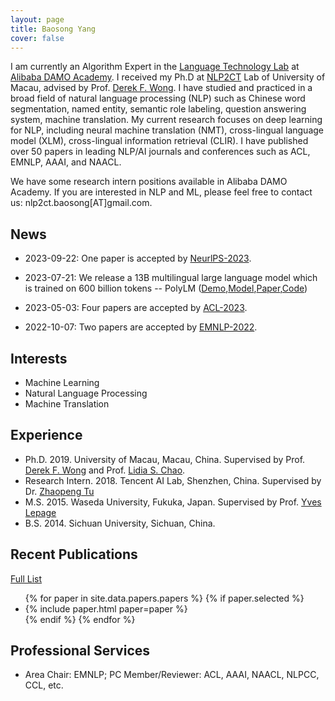 ```yaml
---
layout: page
title: Baosong Yang
cover: false
---
```

I am currently an Algorithm Expert in the [Language Technology Lab](https://damo.alibaba.com/labs/language-technology?lang=en) at [Alibaba DAMO Academy](https://damo.alibaba.com). I received my Ph.D at [NLP2CT](http://nlp2ct.cis.umac.mo/) Lab of University of Macau, advised by Prof. [Derek F. Wong](https://www.fst.um.edu.mo/en/staff/fstfw.html). I have studied and practiced in a broad field of natural language processing (NLP) such as Chinese word segmentation, named entity, semantic role labeling, question answering system, machine translation. My current research focuses on deep learning for NLP, including neural machine translation (NMT),  cross-lingual language model (XLM), cross-lingual information retrieval (CLIR). I have published over 50 papers in leading NLP/AI journals and conferences such as ACL, EMNLP, AAAI, and NAACL.

We have some research intern positions available in Alibaba DAMO Academy. If you are interested in NLP and ML, please feel free to contact us: nlp2ct.baosong[AT]gmail.com.

## News

* 2023-09-22: One paper is accepted by [NeurlPS-2023](https://nips.cc/). 

* 2023-07-21: We release a 13B multilingual large language model which is trained on 600 billion tokens -- PolyLM ([Demo](https://modelscope.cn/studios/damo/demo-polylm-multialpaca-13b/summary),[Model](https://modelscope.cn/models/damo/nlp_polylm_13b_text_generation/summary),[Paper](https://browse.arxiv.org/pdf/2307.06018.pdf),[Code](https://github.com/modelscope/swift/tree/main/examples/pytorch/llm))

* 2023-05-03: Four papers are accepted by [ACL-2023](https://2023.aclweb.org/).

* 2022-10-07: Two papers are accepted by [EMNLP-2022](https://2022.emnlp.org/).

## Interests
* Machine Learning
* Natural Language Processing
* Machine Translation

## Experience
* Ph.D. 2019. University of Macau, Macau, China.
  Supervised by Prof. [Derek F. Wong](https://www.fst.um.edu.mo/en/staff/fstfw.html) and Prof. [Lidia S. Chao](https://www.fst.um.edu.mo/en/staff/cds/lidiasc.html).
* Research Intern. 2018. Tencent AI Lab, Shenzhen, China.
  Supervised by Dr. [Zhaopeng Tu](http://zptu.net/)  
* M.S. 2015. Waseda University, Fukuka, Japan.
  Supervised by Prof. [Yves Lepage](https://www.waseda.jp/fsci/gips/other-en/2015/09/08/2164/)
* B.S. 2014. Sichuan University, Sichuan, China.

## Recent Publications
[Full List](/publications/)
<ul>
{% for paper in site.data.papers.papers %}
  {% if paper.selected %}
  <li>
  {% include paper.html paper=paper %}
  </li>
  {% endif %}
{% endfor %}
</ul>

## Professional Services
* Area Chair: EMNLP; PC Member/Reviewer: ACL, AAAI, NAACL, NLPCC, CCL, etc.
